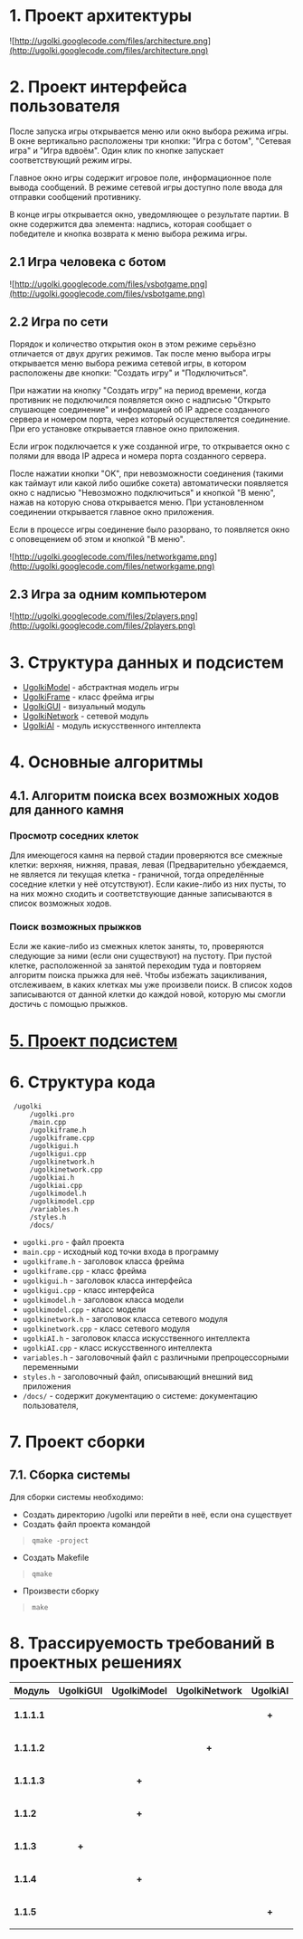 # 1. Проект архитектуры #
![http://ugolki.googlecode.com/files/architecture.png](http://ugolki.googlecode.com/files/architecture.png)

# 2. Проект интерфейса пользователя #
После запуска игры открывается меню или окно выбора режима игры. В окне вертикально расположены три кнопки: "Игра с ботом", "Сетевая игра" и "Игра вдвоём". Один клик по кнопке запускает соответствующий режим игры.

Главное окно игры содержит игровое поле, информационное поле вывода сообщений. В режиме сетевой игры доступно поле ввода для отправки сообщений противнику.

В конце игры открывается окно, уведомляющее о результате партии. В окне содержится два элемента: надпись, которая сообщает о победителе и кнопка возврата к меню выбора режима игры.

## 2.1 Игра человека с ботом ##
![http://ugolki.googlecode.com/files/vsbotgame.png](http://ugolki.googlecode.com/files/vsbotgame.png)

## 2.2 Игра по сети ##
Порядок и количество открытия окон в этом режиме серьёзно отличается от двух других режимов. Так после меню выбора игры открывается меню выбора режима сетевой игры, в котором расположены две кнопки: "Создать игру" и "Подключиться".

При нажатии на кнопку "Создать игру" на период времени, когда противник не подключился появляется окно с надписью "Открыто слушающее соединение" и информацией об IP адресе созданного сервера и номером порта, через который осуществляется соединение. При его установке открывается главное окно приложения.

Если игрок подключается к уже созданной игре, то открывается окно с полями для ввода IP адреса и номера порта созданного сервера.

После нажатии кнопки "OK", при невозможности соединения (такими как таймаут или какой либо ошибке сокета) автоматически появляется окно с надписью "Невозможно подключиться" и кнопкой "В меню", нажав на которую снова открывается меню. При установленном соединении открывается главное окно приложения.

Если в процессе игры соединение было разорвано, то появляется окно с оповещением об этом и кнопкой "В меню".

![http://ugolki.googlecode.com/files/networkgame.png](http://ugolki.googlecode.com/files/networkgame.png)

## 2.3 Игра за одним компьютером ##
![http://ugolki.googlecode.com/files/2players.png](http://ugolki.googlecode.com/files/2players.png)

# 3. Структура данных и подсистем #
  * [UgolkiModel](DataStructures#UgolkiModel.md) - абстрактная модель игры
  * [UgolkiFrame](DataStructures#UgolkiFrame.md) - класс фрейма игры
  * [UgolkiGUI](DataStructures#UgolkiGUI.md) - визуальный модуль
  * [UgolkiNetwork](DataStructures#UgolkiNetwork.md) - сетевой модуль
  * [UgolkiAI](DataStructures#UgolkiAI.md) - модуль искусственного интеллекта
# 4. Основные алгоритмы #
## 4.1. Алгоритм поиска всех возможных ходов для данного камня ##
### Просмотр соседних клеток ###
Для имеющегося камня на первой стадии проверяются все смежные клетки: верхняя, нижняя, правая, левая (Предварительно убеждаемся, не является ли текущая клетка - граничной, тогда определённые соседние клетки у неё отсутствуют). Если какие-либо из них пусты, то на них можно сходить и соответствующие данные записываются в список возможных ходов.
### Поиск возможных прыжков ###
Если же какие-либо из смежных клеток заняты, то, проверяются следующие за ними (если они существуют) на пустоту. При пустой клетке, расположенной за занятой переходим туда и повторяем алгоритм поиска прыжка для неё. Чтобы избежать зацикливания, отслеживаем, в каких клетках мы уже произвели поиск. В список ходов записываются от данной клетки до каждой новой, которую мы смогли достичь с помощью прыжков.
# [5. Проект подсистем](DataStructures#%D0%A1%D1%82%D1%80%D1%83%D0%BA%D1%82%D1%83%D1%80%D1%8B_%D0%B4%D0%B0%D0%BD%D0%BD%D1%8B%D1%85_%D0%B8_%D0%BF%D0%BE%D0%B4%D1%81%D0%B8%D1%81%D1%82%D0%B5%D0%BC.md) #

# 6. Структура кода #
```
 /ugolki
     /ugolki.pro
     /main.cpp
     /ugolkiframe.h
     /ugolkiframe.cpp
     /ugolkigui.h
     /ugolkigui.cpp
     /ugolkinetwork.h
     /ugolkinetwork.cpp
     /ugolkiai.h
     /ugolkiai.cpp
     /ugolkimodel.h
     /ugolkimodel.cpp
     /variables.h
     /styles.h
     /docs/
```
  * `ugolki.pro` - файл проекта
  * `main.cpp` - исходный код точки входа в программу
  * `ugolkiframe.h` - заголовок класса фрейма
  * `ugolkiframe.cpp` - класс фрейма
  * `ugolkigui.h` - заголовок класса интерфейса
  * `ugolkigui.cpp` - класс интерфейса
  * `ugolkimodel.h` - заголовок класса модели
  * `ugolkimodel.cpp` - класс модели
  * `ugolkinetwork.h` - заголовок класса сетевого модуля
  * `ugolkinetwork.cpp` - класс сетевого модуля
  * `ugolkiAI.h` - заголовок класса искусственного интеллекта
  * `ugolkiAI.cpp` - класс искусственного интеллекта
  * `variables.h` - заголовочный файл с различными препроцессорными переменными
  * `styles.h` - заголовочный файл, описывающий внешний вид приложения
  * `/docs/` - содержит документацию о системе: документацию пользователя,


# 7. Проект сборки #
## 7.1. Сборка системы ##
Для сборки системы необходимо:
  * Создать директорию /ugolki или перейти в неё, если она существует
  * Создать файл проекта командой
> `qmake -project`
  * Создать Makefile
> `qmake`
  * Произвести сборку
> `make`

# 8. Трассируемость требований в проектных решениях #
| **Модуль**| **UgolkiGUI** | **UgolkiModel** | **UgolkiNetwork** | **UgolkiAI** |
|:----------------|:--------------|:----------------|:------------------|:-------------|
| **1.1.1.1**     |               |                 |                   | <p align='center'><b>+</b></p> |
| **1.1.1.2**     |               |                 | <p align='center'><b>+</b></p> |              |
| **1.1.1.3**     |               |<p align='center'><b>+</b></p> |                   |              |
| **1.1.2**       |               |<p align='center'><b>+</b></p>|                   |              |
| **1.1.3**       |<p align='center'><b>+</b></p>|                 |                   |              |
| **1.1.4**       |               |<p align='center'><b>+</b></p>|                   |              |
| **1.1.5**|               |                 |                   |<p align='center'><b>+</b></p>|